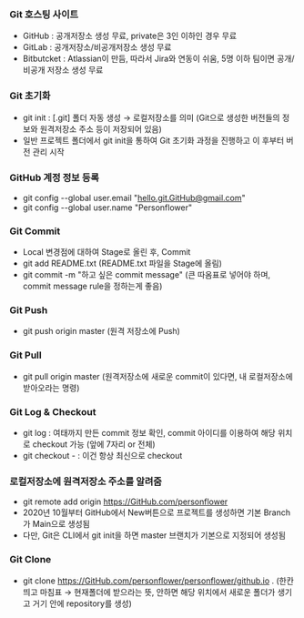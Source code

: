 ### Git 호스팅 사이트
- GitHub : 공개저장소 생성 무료, private은 3인 이하인 경우 무료
- GitLab : 공개저장소/비공개저장소 생성 무료
- Bitbutcket : Atlassian이 만듬, 따라서 Jira와 연동이 쉬움, 5명 이하 팀이면 공개/비공개 저장소 생성 무료

### Git 초기화
- git init : [.git] 폴더 자동 생성 → 로컬저장소를 의미 (Git으로 생성한 버전들의 정보와 원격저장소 주소 등이 저장되어 있음)
- 일반 프로젝트 폴더에서 git init을 통하여 Git 초기화 과정을 진행하고 이 후부터 버전 관리 시작

### GitHub 계정 정보 등록
- git config --global user.email "hello.git.GitHub@gmail.com"
- git config --global user.name "Personflower"

### Git Commit
- Local 변경점에 대하여 Stage로 올린 후, Commit
- git add README.txt (README.txt 파일을 Stage에 올림)
- git commit -m "하고 싶은 commit message" (큰 따옴표로 넣어야 하며, commit message rule을 정하는게 좋음)

### Git Push
- git push origin master (원격 저장소에 Push)

### Git Pull
- git pull origin master (원격저장소에 새로운 commit이 있다면, 내 로컬저장소에 받아오라는 명령)

### Git Log & Checkout
- git log : 여태까지 만든 commit 정보 확인, commit 아이디를 이용하여 해당 위치로 checkout 가능 (앞에 7자리 or 전체)
- git checkout - : 이건 항상 최신으로 checkout

### 로컬저장소에 원격저장소 주소를 알려줌
- git remote add origin https://GitHub.com/personflower
- 2020년 10월부터 GitHub에서 New버튼으로 프로젝트를 생성하면 기본 Branch가 Main으로 생성됨
- 다만, Git은 CLI에서 git init을 하면 master 브랜치가 기본으로 지정되어 생성됨

### Git Clone
- git clone https://GitHub.com/personflower/personflower/github.io .
  (한칸 띄고 마침표 → 현재폴더에 받으라는 뜻, 안하면 해당 위치에서 새로운 폴더가 생기고 거기 안에 repository를 생성) 

